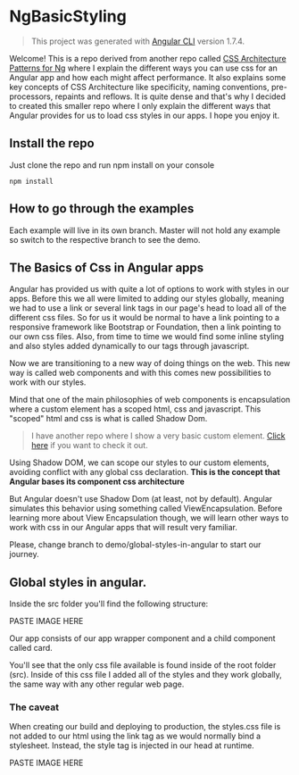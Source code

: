 # NgBasicStyling

> This project was generated with [Angular CLI](https://github.com/angular/angular-cli) version 1.7.4.

Welcome!  This is a repo derived from another repo called [CSS Architecture Patterns for Ng](https://github.com/juanfevasquez/CssArchitecturePatternsForNg) where I explain the different ways you can use css for an Angular app and how each might affect performance.  It also explains some key concepts of CSS Architecture like specificity, naming conventions, pre-processors, repaints and reflows.  It is quite dense and that's why I decided to created this smaller repo where I only explain the different ways that Angular provides for us to load css styles in our apps.  I hope you enjoy it.

## Install the repo

Just clone the repo and run npm install on your console
```
npm install
```

## How to go through the examples

Each example will live in its own branch.  Master will not hold any example so switch to the respective branch to see the demo.

## The Basics of Css in Angular apps

Angular has provided us with quite a lot of options to work with styles in our apps.  Before this we all were limited to adding our styles globally, meaning we had to use a link or several link tags in our page's head to load all of the different css files.  So for us it would be normal to have a link pointing to a responsive framework like Bootstrap or Foundation, then a link pointing to our own css files.  Also, from time to time we would find some inline styling and also styles added dynamically to our tags through javascript.

Now we are transitioning to a new way of doing things on the web.  This new way is called web components and with this comes new possibilities to work with our styles.

Mind that one of the main philosophies of web components is encapsulation where a custom element has a scoped html, css and javascript.  This "scoped" html and css is what is called Shadow Dom.

> I have another repo where I show a very basic custom element.  [Click here]() if you want to check it out.

Using Shadow DOM, we can scope our styles to our custom elements, avoiding conflict with any global css declaration.  **This is the concept that Angular bases its component css architecture**

But Angular doesn't use Shadow Dom (at least, not by default).  Angular simulates this behavior using something called ViewEncapsulation.  Before learning more about View Encapsulation though, we will learn other ways to work with css in our Angular apps that will result very familiar.

Please, change branch to demo/global-styles-in-angular to start our journey.


## Global styles in angular.

Inside the src folder you'll find the following structure:

PASTE IMAGE HERE

Our app consists of our app wrapper component and a child component called card.

You'll see that the only css file available is found inside of the root folder (src).  Inside of this css file I added all of the styles and they work globally, the same way with any other regular web page.

### The caveat

When creating our build and deploying to production, the styles.css file is not added to our html using the link tag as we would normally bind a stylesheet.  Instead, the style tag is injected in our head at runtime.

PASTE IMAGE HERE




